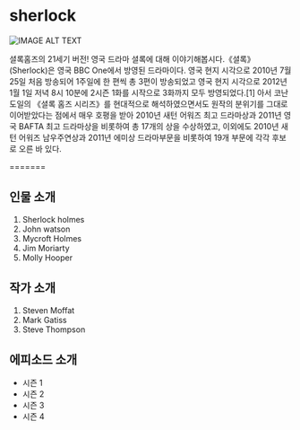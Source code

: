 # sherlock
![IMAGE ALT TEXT](https://upload.wikimedia.org/wikipedia/en/4/4d/Sherlock_titlecard.jpg)

셜록홈즈의 21세기 버전! 영국 드라마 셜록에 대해 이야기해봅시다.《셜록》(Sherlock)은 영국 BBC One에서 방영된 드라마이다. 영국 현지 시각으로 2010년 7월 25일 처음 방송되어 1주일에 한 편씩 총 3편이 방송되었고 영국 현지 시각으로 2012년 1월 1일 저녁 8시 10분에 2시즌 1화를 시작으로 3화까지 모두 방영되었다.[1] 아서 코난 도일의 《셜록 홈즈 시리즈》를 현대적으로 해석하였으면서도 원작의 분위기를 그대로 이어받았다는 점에서 매우 호평을 받아 2010년 새턴 어워즈 최고 드라마상과 2011년 영국 BAFTA 최고 드라마상을 비롯하여 총 17개의 상을 수상하였고, 이외에도 2010년 새턴 어워즈 남우주연상과 2011년 에미상 드라마부문을 비롯하여 19개 부문에 각각 후보로 오른 바 있다.

=======
## 인물 소개
1. Sherlock holmes
2. John watson
3. Mycroft Holmes
4. Jim Moriarty
5. Molly Hooper

## 작가 소개
1. Steven Moffat
2. Mark Gatiss
3. Steve Thompson
## 에피소드 소개
- 시즌 1
- 시즌 2
- 시즌 3
- 시즌 4
